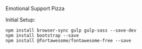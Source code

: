 Emotional Support Pizza


Initial Setup:
``` 
npm install browser-sync gulp gulp-sass --save-dev
npm install bootstrap --save
npm install @fortawesome/fontawesome-free --save 
```